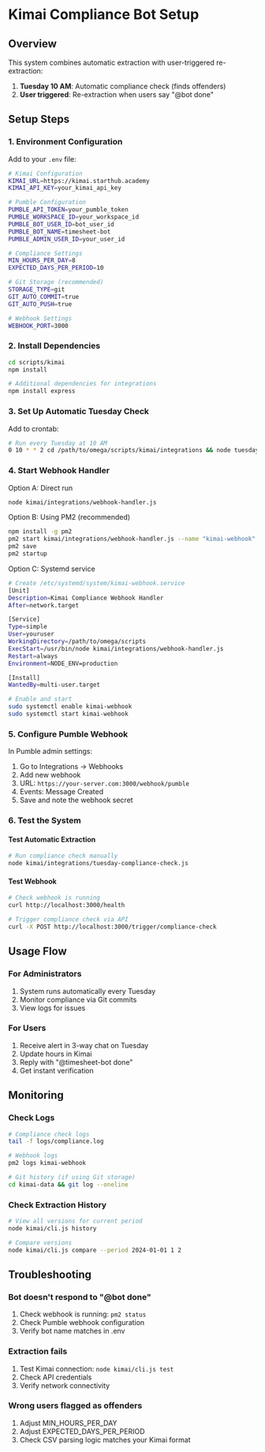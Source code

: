 # Kimai Compliance Bot Setup

## Overview

This system combines automatic extraction with user-triggered re-extraction:

1. **Tuesday 10 AM**: Automatic compliance check (finds offenders)
2. **User triggered**: Re-extraction when users say "@bot done"

## Setup Steps

### 1. Environment Configuration

Add to your `.env` file:

```bash
# Kimai Configuration
KIMAI_URL=https://kimai.starthub.academy
KIMAI_API_KEY=your_kimai_api_key

# Pumble Configuration
PUMBLE_API_TOKEN=your_pumble_token
PUMBLE_WORKSPACE_ID=your_workspace_id
PUMBLE_BOT_USER_ID=bot_user_id
PUMBLE_BOT_NAME=timesheet-bot
PUMBLE_ADMIN_USER_ID=your_user_id

# Compliance Settings
MIN_HOURS_PER_DAY=8
EXPECTED_DAYS_PER_PERIOD=10

# Git Storage (recommended)
STORAGE_TYPE=git
GIT_AUTO_COMMIT=true
GIT_AUTO_PUSH=true

# Webhook Settings
WEBHOOK_PORT=3000
```

### 2. Install Dependencies

```bash
cd scripts/kimai
npm install

# Additional dependencies for integrations
npm install express
```

### 3. Set Up Automatic Tuesday Check

Add to crontab:
```bash
# Run every Tuesday at 10 AM
0 10 * * 2 cd /path/to/omega/scripts/kimai/integrations && node tuesday-compliance-check.js >> /path/to/logs/compliance.log 2>&1
```

### 4. Start Webhook Handler

Option A: Direct run
```bash
node kimai/integrations/webhook-handler.js
```

Option B: Using PM2 (recommended)
```bash
npm install -g pm2
pm2 start kimai/integrations/webhook-handler.js --name "kimai-webhook"
pm2 save
pm2 startup
```

Option C: Systemd service
```bash
# Create /etc/systemd/system/kimai-webhook.service
[Unit]
Description=Kimai Compliance Webhook Handler
After=network.target

[Service]
Type=simple
User=youruser
WorkingDirectory=/path/to/omega/scripts
ExecStart=/usr/bin/node kimai/integrations/webhook-handler.js
Restart=always
Environment=NODE_ENV=production

[Install]
WantedBy=multi-user.target

# Enable and start
sudo systemctl enable kimai-webhook
sudo systemctl start kimai-webhook
```

### 5. Configure Pumble Webhook

In Pumble admin settings:
1. Go to Integrations → Webhooks
2. Add new webhook
3. URL: `https://your-server.com:3000/webhook/pumble`
4. Events: Message Created
5. Save and note the webhook secret

### 6. Test the System

#### Test Automatic Extraction
```bash
# Run compliance check manually
node kimai/integrations/tuesday-compliance-check.js
```

#### Test Webhook
```bash
# Check webhook is running
curl http://localhost:3000/health

# Trigger compliance check via API
curl -X POST http://localhost:3000/trigger/compliance-check
```

## Usage Flow

### For Administrators

1. System runs automatically every Tuesday
2. Monitor compliance via Git commits
3. View logs for issues

### For Users

1. Receive alert in 3-way chat on Tuesday
2. Update hours in Kimai
3. Reply with "@timesheet-bot done"
4. Get instant verification

## Monitoring

### Check Logs
```bash
# Compliance check logs
tail -f logs/compliance.log

# Webhook logs
pm2 logs kimai-webhook

# Git history (if using Git storage)
cd kimai-data && git log --oneline
```

### Check Extraction History
```bash
# View all versions for current period
node kimai/cli.js history

# Compare versions
node kimai/cli.js compare --period 2024-01-01 1 2
```

## Troubleshooting

### Bot doesn't respond to "@bot done"
1. Check webhook is running: `pm2 status`
2. Check Pumble webhook configuration
3. Verify bot name matches in .env

### Extraction fails
1. Test Kimai connection: `node kimai/cli.js test`
2. Check API credentials
3. Verify network connectivity

### Wrong users flagged as offenders
1. Adjust MIN_HOURS_PER_DAY
2. Adjust EXPECTED_DAYS_PER_PERIOD
3. Check CSV parsing logic matches your Kimai format